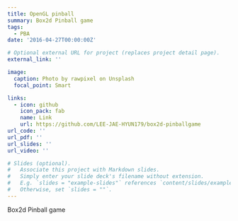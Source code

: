 ```yaml
---
title: OpenGL pinball
summary: Box2d Pinball game
tags:
  - PBA
date: '2016-04-27T00:00:00Z'

# Optional external URL for project (replaces project detail page).
external_link: ''

image:
  caption: Photo by rawpixel on Unsplash
  focal_point: Smart

links:
  - icon: github
    icon_pack: fab
    name: Link
    url: https://github.com/LEE-JAE-HYUN179/box2d-pinballgame
url_code: ''
url_pdf: ''
url_slides: ''
url_video: ''

# Slides (optional).
#   Associate this project with Markdown slides.
#   Simply enter your slide deck's filename without extension.
#   E.g. `slides = "example-slides"` references `content/slides/example-slides.md`.
#   Otherwise, set `slides = ""`.
---
```


Box2d Pinball game
